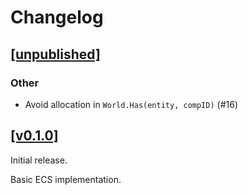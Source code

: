 # Changelog

## [[unpublished]](https://github.com/mlange-42/arche/compare/v0.1.0...main)

### Other

* Avoid allocation in `World.Has(entity, compID)` (#16)

## [[v0.1.0]](https://github.com/mlange-42/arche/tree/v0.1.0)

Initial release.

Basic ECS implementation.
